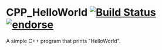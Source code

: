 CPP_HelloWorld [![Build Status](https://travis-ci.org/wei0831/CPP_HelloWorld.svg)](https://travis-ci.org/wei0831/CPP_HelloWorld) [![endorse](https://api.coderwall.com/wei0831/endorsecount.png)](https://coderwall.com/wei0831)
==============

A simple C++ program that prints "HelloWorld".
